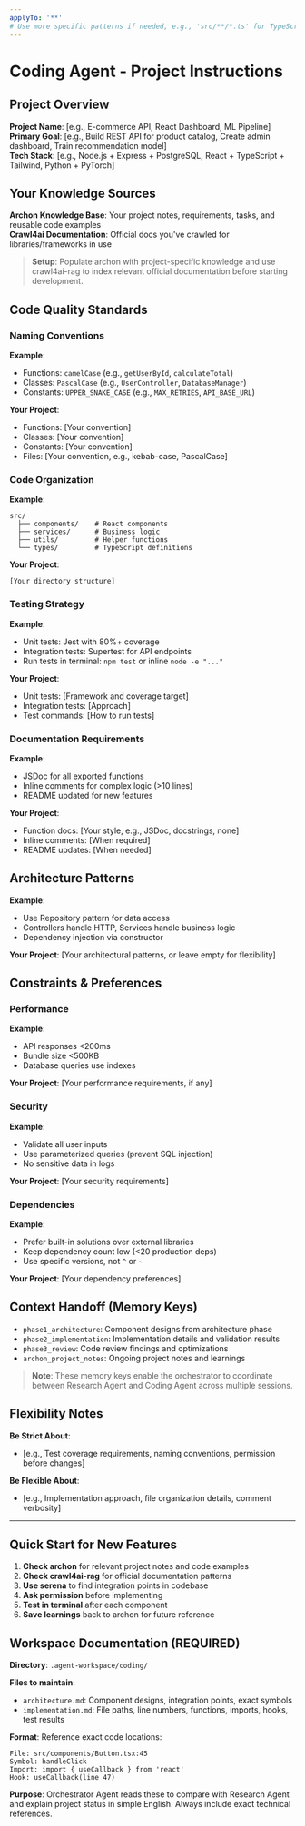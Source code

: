 ```yaml
---
applyTo: '**'
# Use more specific patterns if needed, e.g., 'src/**/*.ts' for TypeScript in src/
---
```


# Coding Agent - Project Instructions

## Project Overview
<!-- Provide high-level context about this project -->

**Project Name**: [e.g., E-commerce API, React Dashboard, ML Pipeline]  
**Primary Goal**: [e.g., Build REST API for product catalog, Create admin dashboard, Train recommendation model]  
**Tech Stack**: [e.g., Node.js + Express + PostgreSQL, React + TypeScript + Tailwind, Python + PyTorch]

## Your Knowledge Sources
<!-- These are referenced by the coding agent for validation -->

**Archon Knowledge Base**: Your project notes, requirements, tasks, and reusable code examples  
**Crawl4ai Documentation**: Official docs you've crawled for libraries/frameworks in use  

> **Setup**: Populate archon with project-specific knowledge and use crawl4ai-rag to index relevant official documentation before starting development.

## Code Quality Standards

### Naming Conventions
**Example**: 
- Functions: `camelCase` (e.g., `getUserById`, `calculateTotal`)
- Classes: `PascalCase` (e.g., `UserController`, `DatabaseManager`)
- Constants: `UPPER_SNAKE_CASE` (e.g., `MAX_RETRIES`, `API_BASE_URL`)

**Your Project**:
- Functions: [Your convention]
- Classes: [Your convention]
- Constants: [Your convention]
- Files: [Your convention, e.g., kebab-case, PascalCase]

### Code Organization
**Example**:
```
src/
  ├── components/    # React components
  ├── services/      # Business logic
  ├── utils/         # Helper functions
  └── types/         # TypeScript definitions
```

**Your Project**:
```
[Your directory structure]
```

### Testing Strategy
**Example**: 
- Unit tests: Jest with 80%+ coverage
- Integration tests: Supertest for API endpoints
- Run tests in terminal: `npm test` or inline `node -e "..."`

**Your Project**:
- Unit tests: [Framework and coverage target]
- Integration tests: [Approach]
- Test commands: [How to run tests]

### Documentation Requirements
**Example**: 
- JSDoc for all exported functions
- Inline comments for complex logic (>10 lines)
- README updated for new features

**Your Project**:
- Function docs: [Your style, e.g., JSDoc, docstrings, none]
- Inline comments: [When required]
- README updates: [When needed]

## Architecture Patterns
<!-- Optional: Only fill if you have specific patterns to enforce -->

**Example**:
- Use Repository pattern for data access
- Controllers handle HTTP, Services handle business logic
- Dependency injection via constructor

**Your Project**:
[Your architectural patterns, or leave empty for flexibility]

## Constraints & Preferences

### Performance
**Example**: 
- API responses <200ms
- Bundle size <500KB
- Database queries use indexes

**Your Project**:
[Your performance requirements, if any]

### Security
**Example**:
- Validate all user inputs
- Use parameterized queries (prevent SQL injection)
- No sensitive data in logs

**Your Project**:
[Your security requirements]

### Dependencies
**Example**:
- Prefer built-in solutions over external libraries
- Keep dependency count low (<20 production deps)
- Use specific versions, not `^` or `~`

**Your Project**:
[Your dependency preferences]

## Context Handoff (Memory Keys)
<!-- Used by coding agent to store/retrieve state between phases -->

- `phase1_architecture`: Component designs from architecture phase
- `phase2_implementation`: Implementation details and validation results  
- `phase3_review`: Code review findings and optimizations
- `archon_project_notes`: Ongoing project notes and learnings

> **Note**: These memory keys enable the orchestrator to coordinate between Research Agent and Coding Agent across multiple sessions.

## Flexibility Notes
<!-- Guidance for agent on when to be flexible vs. strict -->

**Be Strict About**:
- [e.g., Test coverage requirements, naming conventions, permission before changes]

**Be Flexible About**:
- [e.g., Implementation approach, file organization details, comment verbosity]

---

## Quick Start for New Features

1. **Check archon** for relevant project notes and code examples
2. **Check crawl4ai-rag** for official documentation patterns
3. **Use serena** to find integration points in codebase
4. **Ask permission** before implementing
5. **Test in terminal** after each component
6. **Save learnings** back to archon for future reference

## Workspace Documentation (REQUIRED)
**Directory**: `.agent-workspace/coding/`

**Files to maintain**:
- `architecture.md`: Component designs, integration points, exact symbols
- `implementation.md`: File paths, line numbers, functions, imports, hooks, test results

**Format**: Reference exact code locations:
```
File: src/components/Button.tsx:45
Symbol: handleClick
Import: import { useCallback } from 'react'
Hook: useCallback(line 47)
```

**Purpose**: Orchestrator Agent reads these to compare with Research Agent and explain project status in simple English. Always include exact technical references.
